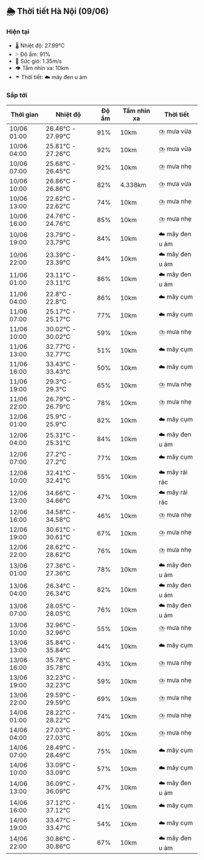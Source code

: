 ## 🌦️ Thời tiết Hà Nội (09/06)

### Hiện tại

- 🌡️ Nhiệt độ: 27.99℃
- 💦 Độ ẩm: 91%
- 💨 Sức gió: 1.35m/s
- 👁️ Tầm nhìn xa: 10km
- ☂️ Thời tiết: ☁️ mây đen u ám

### Sắp tới

| Thời gian | Nhiệt độ | Độ ẩm | Tầm nhìn xa | Thời tiết |
| --- | --- | --- | --- | --- |
| 10/06 01:00 | 26.46℃ - 27.99℃ | 91% | 10km | ⛈️ mưa vừa |
| 10/06 04:00 | 25.81℃ - 27.26℃ | 92% | 10km | ⛈️ mưa vừa |
| 10/06 07:00 | 25.68℃ - 26.45℃ | 92% | 10km | ⛈️ mưa nhẹ |
| 10/06 10:00 | 26.86℃ - 26.86℃ | 82% | 4.338km | ⛈️ mưa vừa |
| 10/06 13:00 | 22.62℃ - 22.62℃ | 74% | 10km | ⛈️ mưa nhẹ |
| 10/06 16:00 | 24.76℃ - 24.76℃ | 85% | 10km | ⛈️ mưa nhẹ |
| 10/06 19:00 | 23.79℃ - 23.79℃ | 84% | 10km | ☁️ mây đen u ám |
| 10/06 22:00 | 23.39℃ - 23.39℃ | 84% | 10km | ☁️ mây đen u ám |
| 11/06 01:00 | 23.11℃ - 23.11℃ | 86% | 10km | ☁️ mây đen u ám |
| 11/06 04:00 | 22.8℃ - 22.8℃ | 86% | 10km | ☁️ mây cụm |
| 11/06 07:00 | 25.17℃ - 25.17℃ | 77% | 10km | ☁️ mây cụm |
| 11/06 10:00 | 30.02℃ - 30.02℃ | 59% | 10km | ⛈️ mưa nhẹ |
| 11/06 13:00 | 32.77℃ - 32.77℃ | 51% | 10km | ☁️ mây cụm |
| 11/06 16:00 | 33.43℃ - 33.43℃ | 50% | 10km | ☁️ mây cụm |
| 11/06 19:00 | 29.3℃ - 29.3℃ | 65% | 10km | ⛈️ mưa nhẹ |
| 11/06 22:00 | 26.79℃ - 26.79℃ | 78% | 10km | ⛈️ mưa nhẹ |
| 12/06 01:00 | 25.9℃ - 25.9℃ | 82% | 10km | ☁️ mây cụm |
| 12/06 04:00 | 25.31℃ - 25.31℃ | 84% | 10km | ☁️ mây đen u ám |
| 12/06 07:00 | 27.2℃ - 27.2℃ | 77% | 10km | ☁️ mây cụm |
| 12/06 10:00 | 32.41℃ - 32.41℃ | 55% | 10km | ☁️ mây rải rác |
| 12/06 13:00 | 34.66℃ - 34.66℃ | 47% | 10km | ☁️ mây rải rác |
| 12/06 16:00 | 34.58℃ - 34.58℃ | 46% | 10km | ⛈️ mưa nhẹ |
| 12/06 19:00 | 30.61℃ - 30.61℃ | 67% | 10km | ⛈️ mưa nhẹ |
| 12/06 22:00 | 28.62℃ - 28.62℃ | 76% | 10km | ⛈️ mưa nhẹ |
| 13/06 01:00 | 27.36℃ - 27.36℃ | 78% | 10km | ☁️ mây đen u ám |
| 13/06 04:00 | 26.34℃ - 26.34℃ | 82% | 10km | ☁️ mây đen u ám |
| 13/06 07:00 | 28.05℃ - 28.05℃ | 76% | 10km | ☁️ mây đen u ám |
| 13/06 10:00 | 32.96℃ - 32.96℃ | 55% | 10km | ⛈️ mưa nhẹ |
| 13/06 13:00 | 35.84℃ - 35.84℃ | 44% | 10km | ☁️ mây cụm |
| 13/06 16:00 | 35.78℃ - 35.78℃ | 43% | 10km | ⛈️ mưa nhẹ |
| 13/06 19:00 | 32.23℃ - 32.23℃ | 59% | 10km | ⛈️ mưa nhẹ |
| 13/06 22:00 | 29.59℃ - 29.59℃ | 69% | 10km | ⛈️ mưa nhẹ |
| 14/06 01:00 | 28.22℃ - 28.22℃ | 74% | 10km | ⛈️ mưa nhẹ |
| 14/06 04:00 | 27.03℃ - 27.03℃ | 80% | 10km | ⛈️ mưa nhẹ |
| 14/06 07:00 | 28.49℃ - 28.49℃ | 75% | 10km | ☁️ mây cụm |
| 14/06 10:00 | 33.09℃ - 33.09℃ | 57% | 10km | ☁️ mây cụm |
| 14/06 13:00 | 36.09℃ - 36.09℃ | 47% | 10km | ☁️ mây đen u ám |
| 14/06 16:00 | 37.12℃ - 37.12℃ | 41% | 10km | ☁️ mây cụm |
| 14/06 19:00 | 33.47℃ - 33.47℃ | 54% | 10km | ☁️ mây cụm |
| 14/06 22:00 | 30.86℃ - 30.86℃ | 67% | 10km | ☁️ mây đen u ám |
